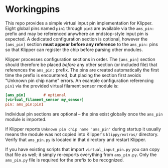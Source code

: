 # Workingpins

This repo provides a simple virtual input pin implementation for Klipper.
Eight global pins named `pin1` through `pin8` are available via the
`ams_pin:` prefix and may be referenced anywhere an endstop-style input pin
is expected.  A dedicated configuration section is optional, however the
`[ams_pin]` section **must appear before any reference** to the `ams_pin:`
pins so that Klipper can register the chip before parsing other modules.

Klipper processes configuration sections in order. The `[ams_pin]`
section should therefore be placed *before* any other section (or
included file) that references the `ams_pin:` prefix. The pins are
created automatically the first time the prefix is encountered, but
placing the section first avoids "Unknown pin chip name" errors.  An
example configuration referencing `pin1` via the provided virtual
filament sensor module is:

```ini
[ams_pin]        # optional
[virtual_filament_sensor my_sensor]
pin: ams_pin:pin1
```

Individual pin sections are optional – the pins exist globally once the
`ams_pin` module is imported.

If Klipper reports `Unknown pin chip name 'ams_pin'` during startup it
usually means the module was not copied into Klipper's
`klippy/extras/` directory.  Verify that `ams_pin.py` is located in that
directory and restart Klipper.

If you have existing scripts that import `virtual_input_pin.py` you can copy
that file as well; it simply re-exports everything from `ams_pin.py`.  Only the
`ams_pin.py` file is required for the prefix to be recognized.
